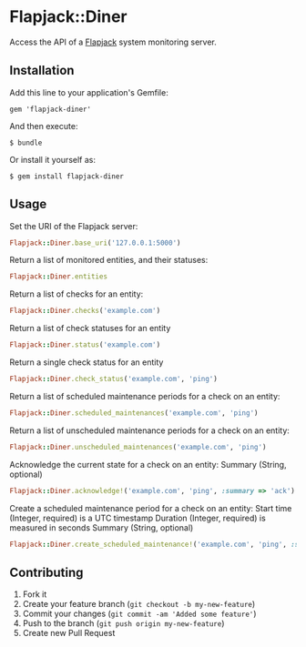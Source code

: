 # Flapjack::Diner

Access the API of a [Flapjack](http://flapjack-project.com/) system monitoring server.

## Installation

Add this line to your application's Gemfile:

    gem 'flapjack-diner'

And then execute:

    $ bundle

Or install it yourself as:

    $ gem install flapjack-diner

## Usage

Set the URI of the Flapjack server:

```ruby
Flapjack::Diner.base_uri('127.0.0.1:5000')
```

Return a list of monitored entities, and their statuses:

```ruby
Flapjack::Diner.entities
```

Return a list of checks for an entity:

```ruby
Flapjack::Diner.checks('example.com')
```

Return a list of check statuses for an entity

```ruby
Flapjack::Diner.status('example.com')
```

Return a single check status for an entity

```ruby
Flapjack::Diner.check_status('example.com', 'ping')
```

Return a list of scheduled maintenance periods for a check on an entity:

```ruby
Flapjack::Diner.scheduled_maintenances('example.com', 'ping')
```

Return a list of unscheduled maintenance periods for a check on an entity:

```ruby
Flapjack::Diner.unscheduled_maintenances('example.com', 'ping')
```

Acknowledge the current state for a check on an entity:
  Summary (String, optional)

```ruby
Flapjack::Diner.acknowledge!('example.com', 'ping', :summary => 'ack')
```

Create a scheduled maintenance period for a check on an entity:
  Start time (Integer, required) is a UTC timestamp
  Duration (Integer, required) is measured in seconds
  Summary (String, optional)

```ruby
Flapjack::Diner.create_scheduled_maintenance!('example.com', 'ping', :start_time => , :duration => 60 * 60, :summary => 'changing stuff')
```

## Contributing

1. Fork it
2. Create your feature branch (`git checkout -b my-new-feature`)
3. Commit your changes (`git commit -am 'Added some feature'`)
4. Push to the branch (`git push origin my-new-feature`)
5. Create new Pull Request
